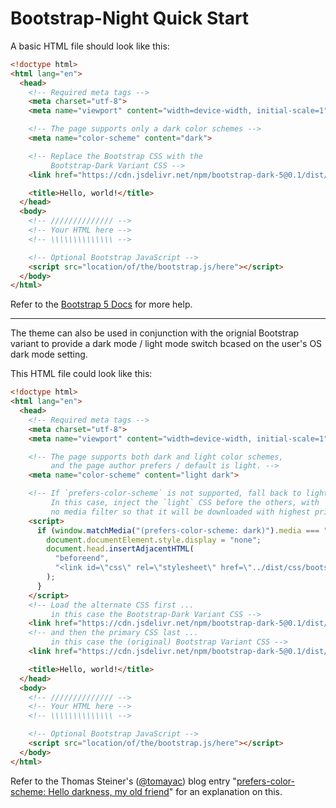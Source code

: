 # Bootstrap-Night Quick Start

A basic HTML file should look like this:

```html
<!doctype html>
<html lang="en">
  <head>
    <!-- Required meta tags -->
    <meta charset="utf-8">
    <meta name="viewport" content="width=device-width, initial-scale=1">

    <!-- The page supports only a dark color schemes -->
    <meta name="color-scheme" content="dark">

    <!-- Replace the Bootstrap CSS with the
         Bootstrap-Dark Variant CSS -->
    <link href="https://cdn.jsdelivr.net/npm/bootstrap-dark-5@0.1/dist/css/bootstrap-night.min.css" rel="stylesheet">

    <title>Hello, world!</title>
  </head>
  <body>
    <!-- ////////////// -->
    <!-- Your HTML here -->
    <!-- \\\\\\\\\\\\\\ -->

    <!-- Optional Bootstrap JavaScript -->
    <script src="location/of/the/bootstrap.js/here"></script>
  </body>
</html>
```

Refer to the [Bootstrap 5 Docs](https://getbootstrap.com/docs/5.0/getting-started/introduction/#starter-template) for more help.

***

The theme can also be used in conjunction with the orignial Bootstrap variant to provide a dark mode / light mode switch bcased on the user's OS dark mode setting.

This HTML file could look like this:

```html
<!doctype html>
<html lang="en">
  <head>
    <!-- Required meta tags -->
    <meta charset="utf-8">
    <meta name="viewport" content="width=device-width, initial-scale=1">

    <!-- The page supports both dark and light color schemes,
         and the page author prefers / default is light. -->
    <meta name="color-scheme" content="light dark">

    <!-- If `prefers-color-scheme` is not supported, fall back to light mode.
         In this case, inject the `light` CSS before the others, with
         no media filter so that it will be downloaded with highest priority. -->
    <script>
      if (window.matchMedia("(prefers-color-scheme: dark)").media === "not all") {
        document.documentElement.style.display = "none";
        document.head.insertAdjacentHTML(
          "beforeend",
          "<link id=\"css\" rel=\"stylesheet\" href=\"../dist/css/bootstrap.css\" onload=\"document.documentElement.style.display = ''\">"
        );
      }
    </script>
    <!-- Load the alternate CSS first ...
         in this case the Bootstrap-Dark Variant CSS -->
    <link href="https://cdn.jsdelivr.net/npm/bootstrap-dark-5@0.1/dist/css/bootstrap-night.min.css" rel="stylesheet" media="(prefers-color-scheme: dark)">
    <!-- and then the primary CSS last ...
         in this case the (original) Bootstrap Variant CSS -->
    <link href="https://cdn.jsdelivr.net/npm/bootstrap-dark-5@0.1/dist/css/bootstrap.min.css" rel="stylesheet" media="(prefers-color-scheme: light)">

    <title>Hello, world!</title>
  </head>
  <body>
    <!-- ////////////// -->
    <!-- Your HTML here -->
    <!-- \\\\\\\\\\\\\\ -->

    <!-- Optional Bootstrap JavaScript -->
    <script src="location/of/the/bootstrap.js/here"></script>
  </body>
</html>
```

Refer to the Thomas Steiner's ([@tomayac](https://github.com/tomayac)) blog entry "[prefers-color-scheme: Hello darkness, my old friend](https://web.dev/prefers-color-scheme/)" for an explanation on this.
